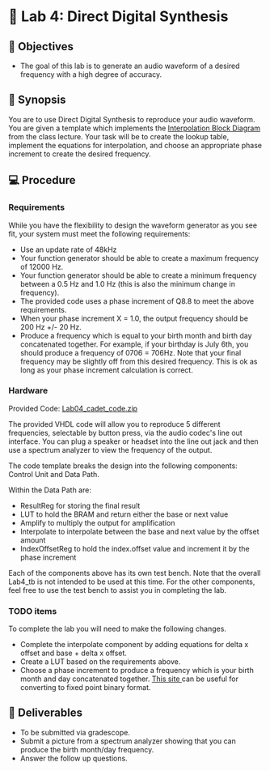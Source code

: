 # 🔬 Lab 4: Direct Digital Synthesis

## 📌 Objectives
- The goal of this lab is to generate an audio waveform of a desired frequency with a high degree of accuracy.

## 📜 Synopsis

You are to use Direct Digital Synthesis to reproduce your audio waveform. You are given a template which implements the [Interpolation Block Diagram](https://georgeyork.github.io/ECE383_web/lab/lab4/Interpolation_block_diagram.pptx) from the class lecture.  Your task will be to create the lookup table, implement the equations for interpolation, and choose an appropriate phase increment to create the desired frequency.

## 💻 Procedure

### Requirements

While you have the flexibility to design the waveform generator as you see fit, your system must meet the following requirements:
- Use an update rate of 48kHz
- Your function generator should be able to create a maximum frequency of 12000 Hz.
- Your function generator should be able to create a minimum frequency between a 0.5 Hz and 1.0 Hz (this is also the minimum change in frequency).
- The provided code uses a phase increment of Q8.8 to meet the above requirements.
- When your phase increment X = 1.0, the output frequency should be 200 Hz +/- 20 Hz.
- Produce a frequency which is equal to your birth month and birth day concatenated together.  For example, if your birthday is July 6th, you should produce a frequency of 0706 = 706Hz.  Note that your final frequency may be slightly off from this desired frequency.  This is ok as long as your phase increment calculation is correct.

### Hardware

Provided Code: [Lab04_cadet_code.zip](https://github.com/USAFA-ECE/ece383/raw/refs/heads/main/book/Assignments/files/Lab04_cadet_code.zip)

The provided VHDL code will allow you to reproduce 5 different frequencies, selectable by button press, via the audio codec's line out interface.  You can plug a speaker or headset into the line out jack and then use a spectrum analyzer to view the frequency of the output.

The code template breaks the design into the following components: Control Unit and Data Path.  

Within the Data Path are:
- ResultReg for storing the final result
- LUT to hold the BRAM and return either the base or next value
- Amplify to multiply the output for amplification
- Interpolate to interpolate between the base and next value by the offset amount
- IndexOffsetReg to hold the index.offset value and increment it by the phase increment

Each of the components above has its own test bench.  Note that the overall Lab4_tb is not intended to be used at this time.  For the other components, feel free to use the test bench to assist you in completing the lab.

### TODO items

To complete the lab you will need to make the following changes.

- Complete the interpolate component by adding equations for delta x offset and base + delta x offset.
- Create a LUT based on the requirements above.
- Choose a phase increment to produce a frequency which is your birth month and day concatenated together.  [This site ](https://www.exploringbinary.com/binary-converter/) can be useful for converting to fixed point binary format.

## 🚚 Deliverables

- To be submitted via gradescope.
- Submit a picture from a spectrum analyzer showing that you can produce the birth month/day frequency.
- Answer the follow up questions.

